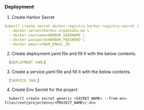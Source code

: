 ### Deployment

1. Create Harbor Secret

```yaml
kubectl create secret docker-registry harbor-registry-secret \
  --docker-server=harbor.arpansahu.me \
  --docker-username=HARBOR_USERNAME \
  --docker-password=HARBOR_PASSWORD \
  --docker-email=YOUR_EMAIL_ID
```

2. Create deployment.yaml file and fill it with the below contents.

```yaml
  [DEPLOYMENT YAML]
```

3. Create a service.yaml file and fill it with the below contents.

```yaml
  [SERVICE YAML]
```

4. Create Env Secret for the project

```
  kubectl create secret generic <SECRET_NAME> --from-env-file=/root/projectenvs/<PROJECT_NAME>/.env
```